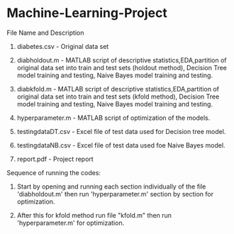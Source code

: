 # Machine-Learning-Project

File Name and Description

1. diabetes.csv - Original data set

2. diabholdout.m - MATLAB script of descriptive statistics,EDA,partition of original data 
		          set into train and test sets (holdout method), Decision Tree model training
                          and testing, Naive Bayes model training and testing.

3. diabkfold.m - MATLAB script of descriptive statistics,EDA,partition of original data 
		          set into train and test sets (kfold method), Decision Tree model training
                          and testing, Naive Bayes model training and testing.   
4. hyperparameter.m - MATLAB script of optimization of the models.

5. testingdataDT.csv - Excel file of test data used for Decision tree model.

6. testingdataNB.csv - Excel file of test data used foe Naive Bayes model.

7. report.pdf - Project report


Sequence of running the codes:

1. Start by opening and running each section individually of the file 'diabholdout.m' then run 'hyperparameter.m'
   section by section for optimization.

2. After this for kfold method run file "kfold.m" then run 'hyperparameter.m' for optimization.

